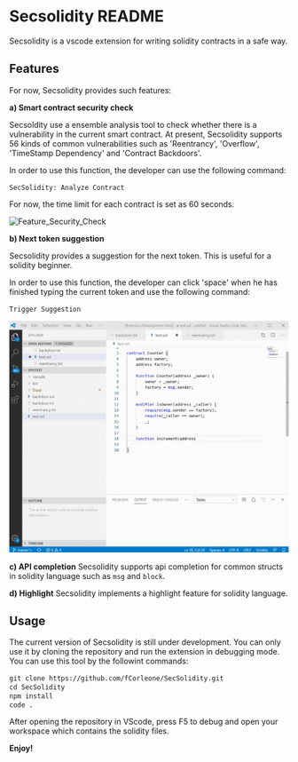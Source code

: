 # Secsolidity README

Secsolidity is a vscode extension for writing solidity contracts in a safe way. 

## Features

For now, Secsolidity provides such features:

**a) Smart contract security check**

Secsoldity use a ensemble analysis tool to check whether there is a vulnerability in the current smart contract. At present, Secsolidity supports 56 kinds of common vulnerabilities such as 'Reentrancy', 'Overflow', 'TimeStamp Dependency' and 'Contract Backdoors'.

In order to use this function, the developer can use the following command:
```
SecSolidity: Analyze Contract
```
For now, the time limit for each contract is set as 60 seconds.

![Feature_Security_Check](img\secsolidity-analyze.gif)

**b) Next token suggestion**

Secsolidity provides a suggestion for the next token. This is useful for a solidity beginner.

In order to use this function, the developer can click 'space' when he has finished typing the current token and use the following command:
```
Trigger Suggestion
```
![Feature_Security_Check](img\secsolidity-token.gif)

**c) API completion**
Secsolidity supports api completion for common structs in solidity language such as `msg` and `block`.

**d) Highlight**
Secsolidity implements a highlight feature for solidity language.


## Usage

The current version of Secsolidity is still under development. You can only use it by cloning the repository and run the extension in debugging mode. You can use this tool by the followint commands:
```
git clone https://github.com/fCorleone/SecSolidity.git
cd SecSolidity
npm install
code .
```
After opening the repository in VScode, press F5 to debug and open your workspace which contains the solidity files.

**Enjoy!**
